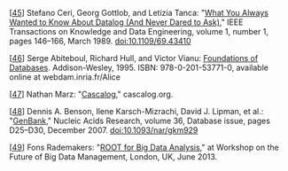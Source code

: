 [[45](ch02.html#Ceri1989ff-marker)] Stefano Ceri, Georg Gottlob, and Letizia Tanca: "[What You Always Wanted to Know About Datalog (And Never Dared to Ask)](https://www.researchgate.net/profile/Letizia_Tanca/publication/3296132_What_you_always_wanted_to_know_about_Datalog_and_never_dared_to_ask/links/0fcfd50ca2d20473ca000000.pdf)," IEEE Transactions on Knowledge and Data Engineering, volume 1, number 1, pages 146–166, March 1989. [doi:10.1109/69.43410](http://dx.doi.org/10.1109/69.43410)

[[46](ch02.html#Abiteboul1995ug-marker)] Serge Abiteboul, Richard Hull, and Victor Vianu: [Foundations of Databases](http://webdam.inria.fr/Alice/). Addison-Wesley, 1995. ISBN: 978-0-201-53771-0, available online at webdam.inria.fr/Alice

[[47](ch02.html#MarzCascalog-marker)] Nathan Marz: "[Cascalog](http://cascalog.org/)," cascalog.org.

[[48](ch02.html#Benson2007de-marker)] Dennis A. Benson, Ilene Karsch-Mizrachi, David J. Lipman, et al.: "[GenBank](http://nar.oxfordjournals.org/content/36/suppl_1/D25.full-text-lowres.pdf)," Nucleic Acids Research, volume 36, Database issue, pages D25–D30, December 2007. [doi:10.1093/nar/gkm929](http://dx.doi.org/10.1093/nar/gkm929)

[[49](ch02.html#Rademakers2013vu-marker)] Fons Rademakers: "[ROOT for Big Data Analysis](http://indico.cern.ch/getFile.py/access?contribId=13&resId=0&materialId=slides&confId=246453)," at Workshop on the Future of Big Data Management, London, UK, June 2013. 